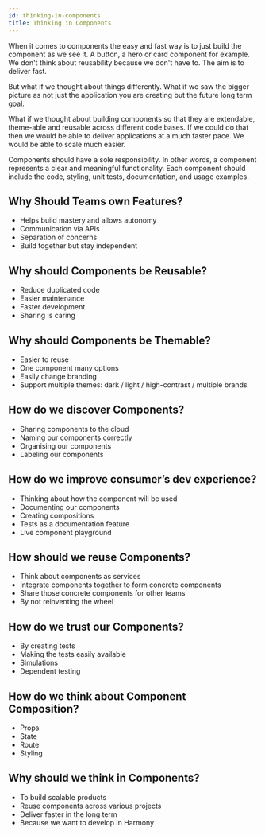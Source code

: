 ```yaml
---
id: thinking-in-components
title: Thinking in Components
---
```


When it comes to components the easy and fast way is to just build the component as we see it. A button, a hero or card component for example. We don't think about reusability because we don't have to. The aim is to deliver fast.

But what if we thought about things differently. What if we saw the bigger picture as not just the application you are creating but the future long term goal.

What if we thought about building components so that they are extendable, theme-able and reusable across different code bases. If we could do that then we would be able to deliver applications at a much faster pace. We would be able to scale much easier.

Components should have a sole responsibility. In other words, a component represents a clear and meaningful functionality. Each component should include the code, styling, unit tests, documentation, and usage examples.

## Why Should Teams own Features?

- Helps build mastery and allows autonomy
- Communication via APIs
- Separation of concerns
- Build together but stay independent

## Why should Components be Reusable?

- Reduce duplicated code
- Easier maintenance
- Faster development
- Sharing is caring

## Why should Components be Themable?

- Easier to reuse
- One component many options
- Easily change branding
- Support multiple themes: dark / light / high-contrast / multiple brands

## How do we discover Components?

- Sharing components to the cloud
- Naming our components correctly
- Organising our components
- Labeling our components

## How do we improve consumer’s dev experience?

- Thinking about how the component will be used
- Documenting our components
- Creating compositions
- Tests as a documentation feature
- Live component playground

## How should we reuse Components?

- Think about components as services
- Integrate components together to form concrete components
- Share those concrete components for other teams
- By not reinventing the wheel

## How do we trust our Components?

- By creating tests
- Making the tests easily available
- Simulations
- Dependent testing

## How do we think about Component Composition?

- Props
- State
- Route
- Styling

## Why should we think in Components?

- To build scalable products
- Reuse components across various projects
- Deliver faster in the long term
- Because we want to develop in Harmony
